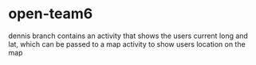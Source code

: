 # open-team6
dennis branch contains an activity that shows the users current long and lat, which can be passed to a map activity to show users location on the map
